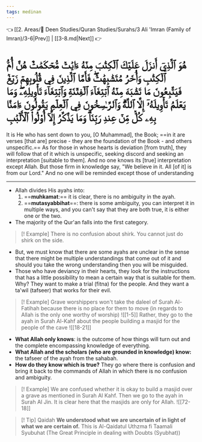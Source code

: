 ```yaml
---
tags: medinan
---
```


👈 [[2. Areas/🕋 Deen Studies/Quran Studies/Surahs/3 Ali 'Imran (Family of Imran)/3-6|Prev]] | [[3-8.md|Next]] 👉

# هُوَ ٱلَّذِيٓ أَنزَلَ عَلَيۡكَ ٱلۡكِتَٰبَ مِنۡهُ ءَايَٰتٞ مُّحۡكَمَٰتٌ هُنَّ أُمُّ ٱلۡكِتَٰبِ وَأُخَرُ مُتَشَٰبِهَٰتٞۖ فَأَمَّا ٱلَّذِينَ فِي قُلُوبِهِمۡ زَيۡغٞ فَيَتَّبِعُونَ مَا تَشَٰبَهَ مِنۡهُ ٱبۡتِغَآءَ ٱلۡفِتۡنَةِ وَٱبۡتِغَآءَ تَأۡوِيلِهِۦۖ وَمَا يَعۡلَمُ تَأۡوِيلَهُۥٓ إِلَّا ٱللَّهُۗ وَٱلرَّـٰسِخُونَ فِي ٱلۡعِلۡمِ يَقُولُونَ ءَامَنَّا بِهِۦ كُلّٞ مِّنۡ عِندِ رَبِّنَاۗ وَمَا يَذَّكَّرُ إِلَّآ أُوْلُواْ ٱلۡأَلۡبَٰبِ

It is He who has sent down to you, [O Muhammad], the Book; ==in it are verses [that are] precise - they are the foundation of the Book - and others unspecific.== As for those in whose hearts is deviation [from truth], they will follow that of it which is unspecific, seeking discord and seeking an interpretation [suitable to them]. And no one knows its [true] interpretation except Allah. But those firm in knowledge say, "We believe in it. All [of it] is from our Lord." And no one will be reminded except those of understanding

---
- Allah divides His ayahs into:
	1. ==**muhkamat**:== it is clear, there is no ambiguity in the ayah.
	2. ==**mutasyabbihat**==: there is some ambiguity, you can interpret it in multiple ways, and you can't say that they are both true, it is either one or the two. 
- The majority of the Qur'an falls into the first category. 
> [! Example]
> There is no confusion about shirk. You cannot just do shirk on the side.
- But, we must know that there are some ayahs are unclear in the sense that there might be multiple understandings that come out of it and should you take the wrong understanding then you will be misguided.
- Those who have deviancy in their hearts, they look for the instructions that has a little possibility to mean a certain way that is suitable for them. Why? They want to make a trial (fitna) for the people. And they want a ta'wil (tafseer) that works for their evil. 
> [! Example]
> Grave worshippers won't take the daleel of Surah Al-Fatihah because there is no place for them to move (in regards to Allah is the only one worthy of worship) ![[1-5]]
> Rather, they go to the ayah in Surah Al-Kahf about the people building a masjid for the people of the cave ![[18-21]]
- **What Allah only knows**: is the outcome of how things will turn out and the complete encompassing knowledge of everything.
- **What Allah and the scholars (who are grounded in knowledge) know:** the tafseer of the ayah from the sahabah.
- **How do they know which is true?** They go where there is confusion and bring it back to the commands of Allah in which there is no confusion and ambiguity. 
> [! Example]
> We are confused whether it is okay to build a masjid over a grave as mentioned in Surah Al Kahf. Then we go to the ayah in Surah Al Jin. It is clear here that the masjids are only for Allah. ![[72-18]]

> [! Tip] Qaidah
> **We understood what we are uncertain of in light of what we are certain of.**
> This is Al-Qaidatul Uthzma fi Taamali Syubuhat (The Great Principle in dealing with Doubts (Syubhat))

